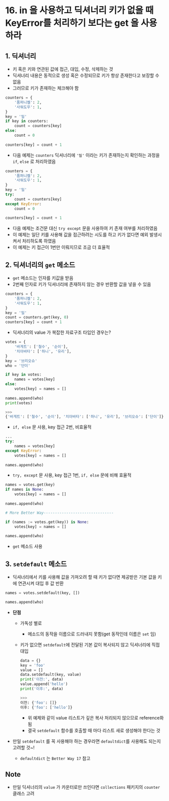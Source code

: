# 16. in 을 사용하고 딕셔너리 키가 없을 때 KeyError를 처리하기 보다는 get 을 사용하라

## 1. 딕셔너리

- 키 혹은 키와 연관된 값에 접근, 대입, 수정, 삭제하는 것
- 딕셔너리 내용은 동적으로 생성 혹은 수정되므로 키가 항상 존재한다고 보장할 수 없음
- 그러므로 키가 존재하는 체크해야 함

```python
counters = {
    '품퍼니켈': 2,
    '사워도우': 1,
}
key = '밀'
if key in counters:
    count = counters[key]
else:
    count = 0
    
counters[key] = count + 1
```

- 다음 예제는 `counters` 딕셔너리에 `'밀'` 이라는 키가 존재하는지 확인하는 과정을 `if`, `else` 로 처리하였음

```python
counters = {
    '품퍼니켈': 2,
    '사워도우': 1,
}
key = '밀'
try:
    count = counters[key]
except KeyError:
    count = 0
    
counters[key] = count + 1
```

- 다음 예제는 조건문 대신 `try except` 문을 사용하여 키 존재 여부를 처리하였음
- 이 예제는 일단 키를 사용해 값을 접근하려는 시도를 하고 키가 없다면 예외 발생시켜서 처리하도록 하였음
- 이 예제는 키 접근이 1번만 이뤄지므로 조금 더 효율적

## 2. 딕셔너리의 `get` 메소드

- `get` 메소드는 인자를 키값을 받음
- 2번째 인자로 키가 딕셔너리에 존재하지 않는 경우 반환할 값을 넣을 수 있음

```python
counters = {
    '품퍼니켈': 2,
    '사워도우': 1,
}
key = '밀'
count = counters.get(key, 0) 
counters[key] = count + 1
```

- 딕셔너리의 value 가 복잡한 자료구조 타입인 경우는?

```python
votes = {
    '바게트': ['철수', '순이'],
    '치아바타': ['하니', '유리'],
}
key = '브리오슈'
who = '단이'

if key in votes:
    names = votes[key]
else:
    votes[key] = names = []
    
names.append(who)
print(votes)

>>>
{'바게트': ['철수', '순이'], '치아바타': ['하니', '유리'], '브리오슈': ['단이']}
```

- `if, else` 문 사용, key 접근 2번, 비효율적

```python
...
try:
    names = votes[key]
except KeyError:
    votes[key] = names = []
    
names.append(who)
```

- `try, except` 문 사용, key 접근 1번, `if, else` 문에 비해 효율적

```python
names = votes.get(key)
if names is None:
    votes[key] = names = []
    
names.append(who)

# More Better Way-------------------------------

if (names := votes.get(key)) is None:
    votes[key] = names = []
    
names.append(who)
```

- `get` 메소드 사용

## 3. `setdefault` 메소드

- 딕셔너리에서 키를 사용해 값을 가져오려 할 때 키가 없다면 제공받은 기본 값을 키에 연관시켜 대입 후 값 반환

```python
names = votes.setdefault(key, [])

names.append(who)
```

- **단점**
    - 가독성 별로
        - 메소드의 동작을 이름으로 드러내지 못함(get 동작인데 이름은 `set` 임)
    - 키가 없으면 `setdefault`에 전달된 기본 값이 복사되지 않고 딕셔너리에 직접 대입

        ```python
        data = {}
        key = 'foo'
        value = []
        data.setdefault(key, value)
        print('이전:', data)
        value.append('hello')
        print('이후:', data)

        >>>
        이전: {'foo': []}
        이후: {'foo': ['hello']}
        ```

        - 위 예제와 같이 value 리스트가 깊은 복사 처리되지 않으므로 reference화 됨
        - 결국 `setdefault` 함수를 호출할 때 마다 리스트 새로 생성해야 한다는 것

- 만일 `setdefault` 를 꼭 사용해야 하는 경우라면 `defaultdict`를 사용해도 되는지 고려할 것~!
    - `defaultdict` 는 `Better Way 17` 참고

## Note

- 만일 딕셔너리의 `value` 가 카운터로만 쓰인다면 `collections` 패키지의 `counter` 클래스 고려